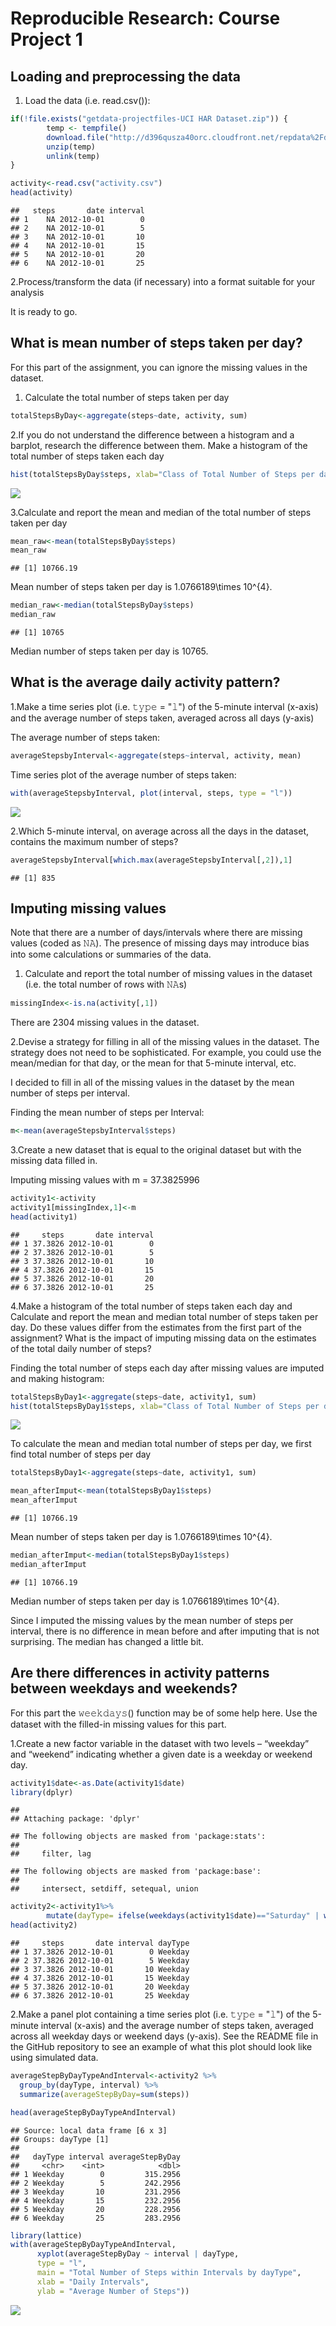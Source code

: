 # Reproducible Research: Course Project 1


## Loading and preprocessing the data
1. Load the data (i.e. read.csv()):

```r
if(!file.exists("getdata-projectfiles-UCI HAR Dataset.zip")) {
        temp <- tempfile()
        download.file("http://d396qusza40orc.cloudfront.net/repdata%2Fdata%2Factivity.zip",temp)
        unzip(temp)
        unlink(temp)
}

activity<-read.csv("activity.csv")
head(activity)
```

```
##   steps       date interval
## 1    NA 2012-10-01        0
## 2    NA 2012-10-01        5
## 3    NA 2012-10-01       10
## 4    NA 2012-10-01       15
## 5    NA 2012-10-01       20
## 6    NA 2012-10-01       25
```

2.Process/transform the data (if necessary) into a format suitable for your analysis

It is ready to go.

## What is mean number of steps taken per day?
For this part of the assignment, you can ignore the missing values in the dataset.
1. Calculate the total number of steps taken per day


```r
totalStepsByDay<-aggregate(steps~date, activity, sum)
```
2.If you do not understand the difference between a histogram and a barplot, research the difference between them. Make a histogram of the total number of steps taken each day


```r
hist(totalStepsByDay$steps, xlab="Class of Total Number of Steps per day", ylab="Number of Days", main="Total Number of Steps taken each day")
```

![](PA1_template_files/figure-html/unnamed-chunk-3-1.png)<!-- -->

3.Calculate and report the mean and median of the total number of steps taken per day


```r
mean_raw<-mean(totalStepsByDay$steps)
mean_raw
```

```
## [1] 10766.19
```
Mean number of steps taken per day is 1.0766189\times 10^{4}.


```r
median_raw<-median(totalStepsByDay$steps)
median_raw
```

```
## [1] 10765
```
Median number of steps taken per day is 10765.

## What is the average daily activity pattern?

1.Make a time series plot (i.e. 𝚝𝚢𝚙𝚎 = "𝚕") of the 5-minute interval (x-axis) and the average number of steps taken, averaged across all days (y-axis)

The average number of steps taken:

```r
averageStepsbyInterval<-aggregate(steps~interval, activity, mean)
```

Time series plot of the average number of steps taken:

```r
with(averageStepsbyInterval, plot(interval, steps, type = "l"))
```

![](PA1_template_files/figure-html/unnamed-chunk-7-1.png)<!-- -->

2.Which 5-minute interval, on average across all the days in the dataset, contains the maximum number of steps?


```r
averageStepsbyInterval[which.max(averageStepsbyInterval[,2]),1]
```

```
## [1] 835
```

## Imputing missing values
Note that there are a number of days/intervals where there are missing values (coded as 𝙽𝙰). The presence of missing days may introduce bias into some calculations or summaries of the data.

1. Calculate and report the total number of missing values in the dataset (i.e. the total number of rows with 𝙽𝙰s)


```r
missingIndex<-is.na(activity[,1])
```
There are 2304 missing values in the dataset. 

2.Devise a strategy for filling in all of the missing values in the dataset. The strategy does not need to be sophisticated. For example, you could use the mean/median for that day, or the mean for that 5-minute interval, etc.

I decided to fill in all of the missing values in the dataset by the mean number of steps per interval.

Finding the mean number of steps per Interval:

```r
m<-mean(averageStepsbyInterval$steps)
```

3.Create a new dataset that is equal to the original dataset but with the missing data filled in.

Imputing missing values with m = 37.3825996

```r
activity1<-activity
activity1[missingIndex,1]<-m
head(activity1)
```

```
##     steps       date interval
## 1 37.3826 2012-10-01        0
## 2 37.3826 2012-10-01        5
## 3 37.3826 2012-10-01       10
## 4 37.3826 2012-10-01       15
## 5 37.3826 2012-10-01       20
## 6 37.3826 2012-10-01       25
```
 
4.Make a histogram of the total number of steps taken each day and Calculate and report the mean and median total number of steps taken per day. Do these values differ from the estimates from the first part of the assignment? What is the impact of imputing missing data on the estimates of the total daily number of steps? 

Finding the total number of steps each day after missing values are imputed and making histogram:


```r
totalStepsByDay1<-aggregate(steps~date, activity1, sum)
hist(totalStepsByDay1$steps, xlab="Class of Total Number of Steps per day", ylab="Number of Days", main="Number of Steps taken each day after missing values are imputed")
```

![](PA1_template_files/figure-html/unnamed-chunk-12-1.png)<!-- -->

To calculate the mean and median total number of steps per day, we first find total number of steps per day


```r
totalStepsByDay1<-aggregate(steps~date, activity1, sum)
```


```r
mean_afterImput<-mean(totalStepsByDay1$steps)
mean_afterImput
```

```
## [1] 10766.19
```

Mean number of steps taken per day is 1.0766189\times 10^{4}.


```r
median_afterImput<-median(totalStepsByDay1$steps)
median_afterImput
```

```
## [1] 10766.19
```
Median number of steps taken per day is 1.0766189\times 10^{4}.

Since I imputed the missing values by the mean number of steps per interval, there is no difference in mean before and after imputing that is not surprising. The median has changed a little bit.

## Are there differences in activity patterns between weekdays and weekends?

For this part the 𝚠𝚎𝚎𝚔𝚍𝚊𝚢𝚜() function may be of some help here. Use the dataset with the filled-in missing values for this part.

1.Create a new factor variable in the dataset with two levels – “weekday” and “weekend” indicating whether a given date is a weekday or weekend day.


```r
activity1$date<-as.Date(activity1$date)
library(dplyr)
```

```
## 
## Attaching package: 'dplyr'
```

```
## The following objects are masked from 'package:stats':
## 
##     filter, lag
```

```
## The following objects are masked from 'package:base':
## 
##     intersect, setdiff, setequal, union
```

```r
activity2<-activity1%>%
        mutate(dayType= ifelse(weekdays(activity1$date)=="Saturday" | weekdays(activity1$date)=="Sunday", "Weekend", "Weekday"))
head(activity2)
```

```
##     steps       date interval dayType
## 1 37.3826 2012-10-01        0 Weekday
## 2 37.3826 2012-10-01        5 Weekday
## 3 37.3826 2012-10-01       10 Weekday
## 4 37.3826 2012-10-01       15 Weekday
## 5 37.3826 2012-10-01       20 Weekday
## 6 37.3826 2012-10-01       25 Weekday
```

2.Make a panel plot containing a time series plot (i.e. 𝚝𝚢𝚙𝚎 = "𝚕") of the 5-minute interval (x-axis) and the average number of steps taken, averaged across all weekday days or weekend days (y-axis). See the README file in the GitHub repository to see an example of what this plot should look like using simulated data.


```r
averageStepByDayTypeAndInterval<-activity2 %>%
  group_by(dayType, interval) %>%
  summarize(averageStepByDay=sum(steps))

head(averageStepByDayTypeAndInterval)
```

```
## Source: local data frame [6 x 3]
## Groups: dayType [1]
## 
##   dayType interval averageStepByDay
##     <chr>    <int>            <dbl>
## 1 Weekday        0         315.2956
## 2 Weekday        5         242.2956
## 3 Weekday       10         231.2956
## 4 Weekday       15         232.2956
## 5 Weekday       20         228.2956
## 6 Weekday       25         283.2956
```


```r
library(lattice)
with(averageStepByDayTypeAndInterval, 
      xyplot(averageStepByDay ~ interval | dayType, 
      type = "l",      
      main = "Total Number of Steps within Intervals by dayType",
      xlab = "Daily Intervals",
      ylab = "Average Number of Steps"))
```

![](PA1_template_files/figure-html/unnamed-chunk-18-1.png)<!-- -->

